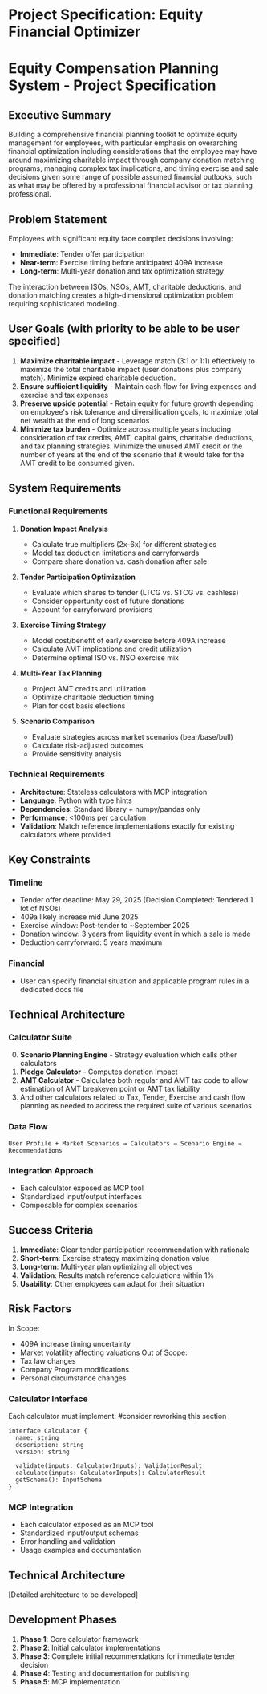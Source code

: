 # Project Specification: Equity Financial Optimizer

# Equity Compensation Planning System - Project Specification

## Executive Summary

Building a comprehensive financial planning toolkit to optimize equity management for employees, with particular emphasis on overarching financial optimization including considerations that the employee may have around maximizing charitable impact through company donation matching programs, managing complex tax implications, and timing exercise and sale decisions given some range of possible assumed financial outlooks, such as what may be offered by a professional financial advisor or tax planning professional.

## Problem Statement

Employees with significant equity face complex decisions involving:
- **Immediate**: Tender offer participation
- **Near-term**: Exercise timing before anticipated 409A increase
- **Long-term**: Multi-year donation and tax optimization strategy

The interaction between ISOs, NSOs, AMT, charitable deductions, and donation matching creates a high-dimensional optimization problem requiring sophisticated modeling.

## User Goals (with priority to be able to be user specified)

1. **Maximize charitable impact** - Leverage match (3:1 or 1:1) effectively to maximize the total charitable impact (user donations plus company match). Minimize expired charitable deduction.
2. **Ensure sufficient liquidity** - Maintain cash flow for living expenses and exercise and tax expenses
3. **Preserve upside potential** - Retain equity for future growth depending on employee's risk tolerance and diversification goals, to maximize total net wealth at the end of long scenarios
4. **Minimize tax burden** - Optimize across multiple years including consideration of tax credits, AMT, capital gains, charitable deductions, and tax planning strategies. Minimize the unused AMT credit or the number of years at the end of the scenario that it would take for the AMT credit to be consumed given.

## System Requirements

### Functional Requirements

1. **Donation Impact Analysis**
   - Calculate true multipliers (2x-6x) for different strategies
   - Model tax deduction limitations and carryforwards
   - Compare share donation vs. cash donation after sale

2. **Tender Participation Optimization**
   - Evaluate which shares to tender (LTCG vs. STCG vs. cashless)
   - Consider opportunity cost of future donations
   - Account for carryforward provisions

3. **Exercise Timing Strategy**
   - Model cost/benefit of early exercise before 409A increase
   - Calculate AMT implications and credit utilization
   - Determine optimal ISO vs. NSO exercise mix

4. **Multi-Year Tax Planning**
   - Project AMT credits and utilization
   - Optimize charitable deduction timing
   - Plan for cost basis elections

5. **Scenario Comparison**
   - Evaluate strategies across market scenarios (bear/base/bull)
   - Calculate risk-adjusted outcomes
   - Provide sensitivity analysis

### Technical Requirements

- **Architecture**: Stateless calculators with MCP integration
- **Language**: Python with type hints
- **Dependencies**: Standard library + numpy/pandas only
- **Performance**: <100ms per calculation
- **Validation**: Match reference implementations exactly for existing calculators where provided

## Key Constraints

### Timeline
- Tender offer deadline: May 29, 2025 (Decision Completed: Tendered 1 lot of NSOs)
- 409a likely increase mid June 2025
- Exercise window: Post-tender to ~September 2025
- Donation window: 3 years from liquidity event in which a sale is made
- Deduction carryforward: 5 years maximum

### Financial
- User can specify financial situation and applicable program rules in a dedicated docs file

## Technical Architecture

### Calculator Suite
0. **Scenario Planning Engine** - Strategy evaluation which calls other calculators
1. **Pledge Calculator** - Computes donation Impact
2. **AMT Calculator** - Calculates both regular and AMT tax code to allow estimation of AMT breakeven point or AMT tax liability
3. And other calculators related to Tax, Tender, Exercise and cash flow planning as needed to address the required suite of various scenarios

### Data Flow
```
User Profile + Market Scenarios → Calculators → Scenario Engine → Recommendations
```

### Integration Approach
- Each calculator exposed as MCP tool
- Standardized input/output interfaces
- Composable for complex scenarios

## Success Criteria

1. **Immediate**: Clear tender participation recommendation with rationale
2. **Short-term**: Exercise strategy maximizing donation value
3. **Long-term**: Multi-year plan optimizing all objectives
4. **Validation**: Results match reference calculations within 1%
5. **Usability**: Other employees can adapt for their situation

## Risk Factors
In Scope:
- 409A increase timing uncertainty
- Market volatility affecting valuations
Out of Scope:
- Tax law changes
- Company Program modifications
- Personal circumstance changes

### Calculator Interface
Each calculator must implement: #consider reworking this section
```
interface Calculator {
  name: string
  description: string
  version: string

  validate(inputs: CalculatorInputs): ValidationResult
  calculate(inputs: CalculatorInputs): CalculatorResult
  getSchema(): InputSchema
}
```

### MCP Integration
- Each calculator exposed as an MCP tool
- Standardized input/output schemas
- Error handling and validation
- Usage examples and documentation

## Technical Architecture
[Detailed architecture to be developed]

## Development Phases
1. **Phase 1**: Core calculator framework
2. **Phase 2**: Initial calculator implementations
3. **Phase 3**: Complete initial recommendations for immediate tender decision
4. **Phase 4**: Testing and documentation for publishing
5. **Phase 5**: MCP implementation

